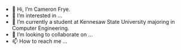 - 👋 Hi, I’m Cameron Frye.
- 👀 I’m interested in ...
- 🌱 I’m currently a student at Kennesaw State University majoring in Computer Engineering.
- 💞️ I’m looking to collaborate on ...
- 📫 How to reach me ...

<!---
powerman592/powerman592 is a ✨ special ✨ repository because its `README.md` (this file) appears on your GitHub profile.
You can click the Preview link to take a look at your changes.
--->
